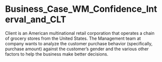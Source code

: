 # Business_Case_WM_Confidence_Interval_and_CLT
Client is an American multinational retail corporation that operates a chain of grocery stores from the United States. The Management team at company wants to analyze the customer purchase behavior (specifically, purchase amount) against the customer’s gender and the various other factors to help the business make better decisions. 
